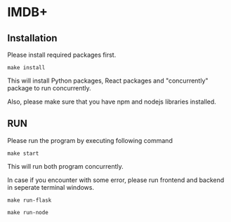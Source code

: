# IMDB+

## Installation

Please install required packages first.

```
make install
```

This will install Python packages, React packages and "concurrently" package to run concurrently.


Also, please make sure that you have npm and nodejs libraries installed.

## RUN

Please run the program by executing following command

```
make start
```

This will run both program concurrently.

In case if you encounter with some error, please run frontend and backend in seperate terminal windows.

```
make run-flask
```

```
make run-node
```